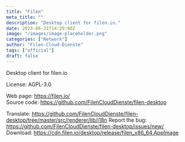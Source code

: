 ```yaml
---
title: "Filen"
meta_title: ""
description: "Desktop client for filen.io."
date: 2023-06-31T14:29:00Z
image: "/images/image-placeholder.png"
categories: ["Network"]
author: "Filen-Cloud-Dienste"
tags: ["official"]
draft: false
---
```


Desktop client for filen.io

License: AGPL-3.0

Web page: https://filen.io/  
Source code: https://github.com/FilenCloudDienste/filen-desktop

Translate: https://github.com/FilenCloudDienste/filen-desktop/tree/master/src/renderer/lib/i18n
Report the bug: https://github.com/FilenCloudDienste/filen-desktop/issues/new/   
Download: https://cdn.filen.io/desktop/release/filen_x86_64.AppImage
